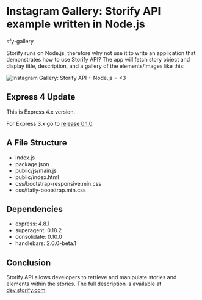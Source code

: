 

# Instagram Gallery: Storify API example written in Node.js

sfy-gallery

Storify runs on Node.js, therefore why not use it to write an application that demonstrates how to use Storify API? The app will fetch story object and display title, description, and a gallery of the elements/images like this:

![Instagram Gallery: Storify API + Node.js = <3 ](http://f.cl.ly/items/373q1v3u3Y3d3P1w1e0t/Screen%20Shot%202013-06-03%20at%2010.23.48%20AM.png)


## Express 4 Update

This is Express 4.x version.

For Express 3.x go to [release 0.1.0](https://github.com/azat-co/sfy-gallery/releases/tag/v0.1.0).

## A File Structure

- index.js
- package.json
- public/js/main.js
- public/index.html
- css/bootstrap-responsive.min.css
- css/flatly-bootstrap.min.css

## Dependencies

* express: 4.8.1
* superagent: 0.18.2
* consolidate: 0.10.0
* handlebars: 2.0.0-beta.1

## Conclusion

Storify API allows developers to retrieve and manipulate stories and elements within the stories. The full description is available at [dev.storify.com](http://dev.storify.com).
